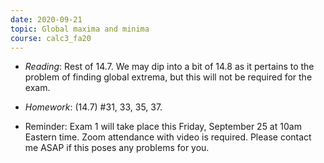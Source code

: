 ```yaml
---
date: 2020-09-21
topic: Global maxima and minima
course: calc3_fa20
---
```


- *Reading*: Rest of 14.7. We may dip into a bit of 14.8 as it pertains to the problem of finding global extrema, but this will not be required for the exam.
- *Homework*: (14.7) #31, 33, 35, 37.

- Reminder: Exam 1 will take place this Friday, September 25 at 10am Eastern time. Zoom attendance with video is required. Please contact me ASAP if this poses any problems for you.
